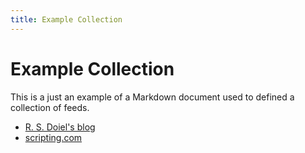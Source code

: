 ```yaml
---
title: Example Collection
---
```


# Example Collection

This is a just an example of a Markdown document used to defined a collection of feeds.

- [R. S. Doiel's blog](https://rsdoiel.github.io/rss.xml)
- [scripting.com](http://scripting.com/rss.xml "Dave Winer's blog")

